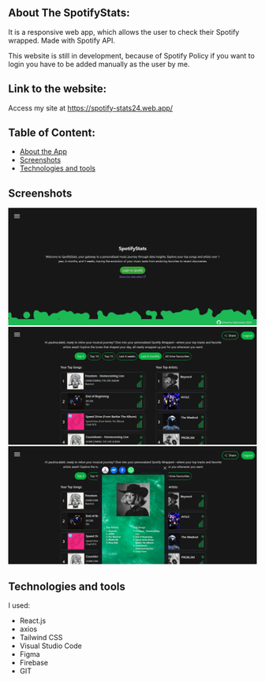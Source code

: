 ## About The SpotifyStats:
It is a responsive web app, which allows the user to check their Spotify wrapped. Made with Spotify API.

This website is still in development, because of Spotify Policy if you want to login you have to be added manually as the user by me.
## Link to the website:
Access my site at https://spotify-stats24.web.app/
## Table of Content:
<ul>
  <li>
    <a href="#about-the-SpotifyStats">About the App</a>
  </li>
  <li>
    <a href="#screenshots">Screenshots</a>
  </li>
  <li>
    <a href="#technologies">Technologies and tools</a>
  </li>
</ul>

## Screenshots

<img src="/src/images/screenshots/screen1.png">
<img src="/src/images/screenshots/screen2.png">
<img src="/src/images/screenshots/screen3.png">

## Technologies and tools
I used:
  <ul>
    <li>React.js</li>
    <li>axios</li>
    <li>Tailwind CSS</li>
    <li>Visual Studio Code</li>
    <li>Figma</li>
    <li>Firebase</li>
    <li>GIT</li>
  </ul>